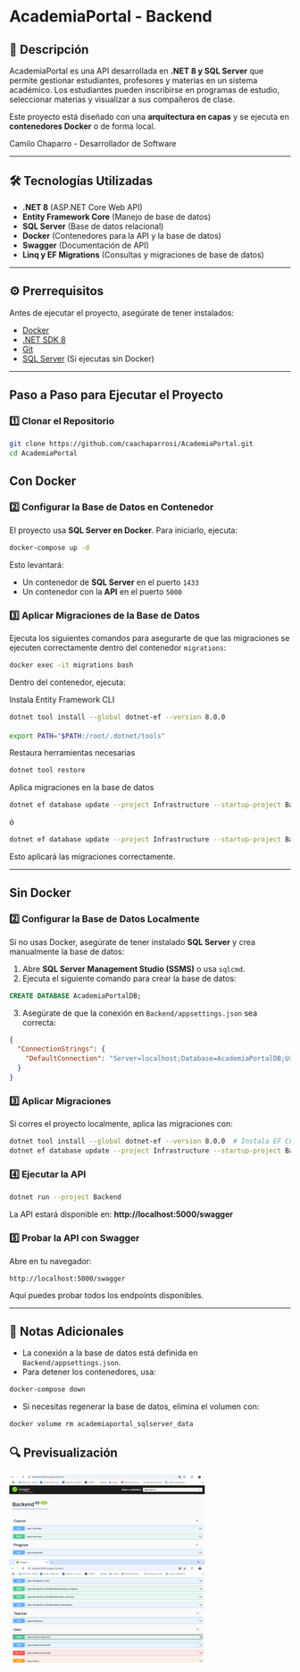 # AcademiaPortal - Backend

## 🚀 Descripción
AcademiaPortal es una API desarrollada en **.NET 8 y SQL Server** que permite gestionar estudiantes, profesores y materias en un sistema académico. 
Los estudiantes pueden inscribirse en programas de estudio, seleccionar materias y visualizar a sus compañeros de clase. 

Este proyecto está diseñado con una **arquitectura en capas** y se ejecuta en **contenedores Docker** o de forma local.

Camilo Chaparro - Desarrollador de Software

---

## 🛠️ Tecnologías Utilizadas
- **.NET 8** (ASP.NET Core Web API)
- **Entity Framework Core** (Manejo de base de datos)
- **SQL Server** (Base de datos relacional)
- **Docker** (Contenedores para la API y la base de datos)
- **Swagger** (Documentación de API)
- **Linq y EF Migrations** (Consultas y migraciones de base de datos)

---

## ⚙️ Prerrequisitos
Antes de ejecutar el proyecto, asegúrate de tener instalados:
- [Docker](https://www.docker.com/get-started)
- [.NET SDK 8](https://dotnet.microsoft.com/en-us/download)
- [Git](https://git-scm.com/downloads)
- [SQL Server](https://www.microsoft.com/en-us/sql-server/sql-server-downloads) (Si ejecutas sin Docker)

---

## Paso a Paso para Ejecutar el Proyecto

### **1️⃣ Clonar el Repositorio**
```bash
git clone https://github.com/caachaparrosi/AcademiaPortal.git
cd AcademiaPortal
```

## Con Docker

### **2️⃣ Configurar la Base de Datos en Contenedor**
El proyecto usa **SQL Server en Docker**. Para iniciarlo, ejecuta:
```bash
docker-compose up -d
```
Esto levantará:
- Un contenedor de **SQL Server** en el puerto `1433`
- Un contenedor con la **API** en el puerto `5000`

### **3️⃣ Aplicar Migraciones de la Base de Datos**
Ejecuta los siguientes comandos para asegurarte de que las migraciones se ejecuten correctamente dentro del contenedor `migrations`:
```bash
docker exec -it migrations bash
```
Dentro del contenedor, ejecuta:

Instala Entity Framework CLI
```bash
dotnet tool install --global dotnet-ef --version 8.0.0

export PATH="$PATH:/root/.dotnet/tools"  
```

Restaura herramientas necesarias
```bash
dotnet tool restore

```
Aplica migraciones en la base de datos
```bash
dotnet ef database update --project Infrastructure --startup-project Backend  
```
ó
```bash
dotnet ef database update --project Infrastructure --startup-project Backend --msbuildprojectextensionspath ../Infrastructure/obj  
```
Esto aplicará las migraciones correctamente.

---

## Sin Docker

### **2️⃣ Configurar la Base de Datos Localmente**
Si no usas Docker, asegúrate de tener instalado **SQL Server** y crea manualmente la base de datos:
1. Abre **SQL Server Management Studio (SSMS)** o usa `sqlcmd`.
2. Ejecuta el siguiente comando para crear la base de datos:
```sql
CREATE DATABASE AcademiaPortalDB;
```
3. Asegúrate de que la conexión en `Backend/appsettings.json` sea correcta:
```json
{
  "ConnectionStrings": {
    "DefaultConnection": "Server=localhost;Database=AcademiaPortalDB;User Id=sa;Password=Test1234;Encrypt=false;TrustServerCertificate=true;"
  }
}
```

### **3️⃣ Aplicar Migraciones**
Si corres el proyecto localmente, aplica las migraciones con:
```bash
dotnet tool install --global dotnet-ef --version 8.0.0  # Instala EF CLI (si no está instalado)
dotnet ef database update --project Infrastructure --startup-project Backend  # Aplica migraciones
```

### **4️⃣ Ejecutar la API**
```bash
dotnet run --project Backend
```
La API estará disponible en: **http://localhost:5000/swagger**

### **5️⃣ Probar la API con Swagger**
Abre en tu navegador:
```
http://localhost:5000/swagger
```
Aquí puedes probar todos los endpoints disponibles.

---

## 📌 Notas Adicionales
- La conexión a la base de datos está definida en `Backend/appsettings.json`.
- Para detener los contenedores, usa:
```bash
docker-compose down
```
- Si necesitas regenerar la base de datos, elimina el volumen con:
```bash
docker volume rm academiaportal_sqlserver_data
```

## 🔍 Previsualización

<img src="Assets/Captura1.png" alt="Imagen 1" width="350"/>

<br>

<img src="Assets/Captura2.png" alt="Imagen 2" width="350"/>


